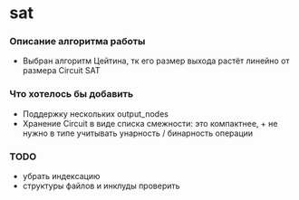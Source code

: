 # sat

### Описание алгоритма работы

- Выбран алгоритм Цейтина, тк его размер выхода растёт линейно от размера Circuit SAT

### Что хотелось бы добавить

- Поддержку нескольких output_nodes
- Хранение Circuit в виде списка смежности: это компактнее, + не нужно в типе учитывать унарность / бинарность операции

### TODO

- убрать индексацию
- структуры файлов и инклуды проверить

